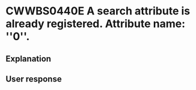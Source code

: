 # CWWBS0440E A search attribute is already registered. Attribute name: ''0''.

## Explanation

## User response